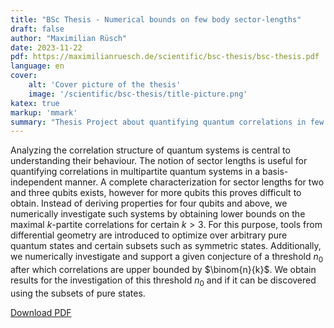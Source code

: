 ```yaml
---
title: "BSc Thesis - Numerical bounds on few body sector-lengths"
draft: false
author: "Maximilian Rüsch"
date: 2023-11-22
pdf: https://maximilianruesch.de/scientific/bsc-thesis/bsc-thesis.pdf
language: en
cover:
    alt: 'Cover picture of the thesis'
    image: '/scientific/bsc-thesis/title-picture.png'
katex: true
markup: 'mmark'
summary: "Thesis Project about quantifying quantum correlations in few body systems using sector lengths"
---
```


Analyzing the correlation structure of quantum systems is central to understanding their behaviour.
The notion of sector lengths is useful for quantifying correlations in multipartite quantum systems in a basis-independent manner.
A complete characterization for sector lengths for two and three qubits exists, however for more qubits this proves difficult to obtain.
Instead of deriving properties for four qubits and above, we numerically investigate such systems by obtaining lower bounds on the maximal $k$-partite correlations for certain $k > 3$.
For this purpose, tools from differential geometry are introduced to optimize over arbitrary pure quantum states and certain subsets such as symmetric states.
Additionally, we numerically investigate and support a given conjecture of a threshold $n_0$ after which correlations are upper bounded by $\binom{n}{k}$.
We obtain results for the investigation of this threshold $n_0$ and if it can be discovered using the subsets of pure states.

[Download PDF](/scientific/bsc-thesis/bsc-thesis.pdf)